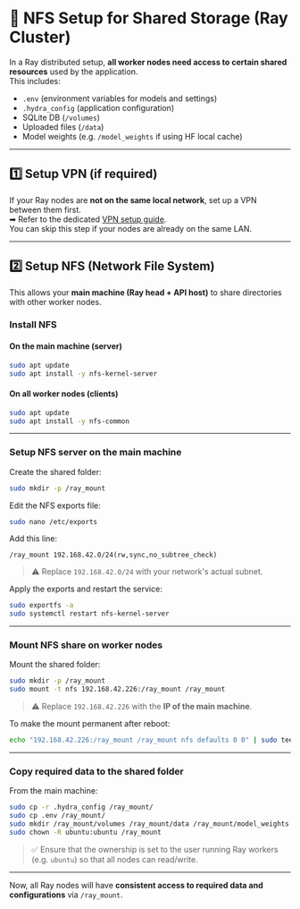 # 📡 NFS Setup for Shared Storage (Ray Cluster)

In a Ray distributed setup, **all worker nodes need access to certain shared resources** used by the application.  
This includes:

- `.env` (environment variables for models and settings)
- `.hydra_config` (application configuration)
- SQLite DB (`/volumes`)
- Uploaded files (`/data`)
- Model weights (e.g. `/model_weights` if using HF local cache)

---

## 1️⃣ Setup VPN (if required)

If your Ray nodes are **not on the same local network**, set up a VPN between them first.  
➡ Refer to the dedicated [VPN setup guide](../docs/setup_vpn.md).  
You can skip this step if your nodes are already on the same LAN.

---

## 2️⃣ Setup NFS (Network File System)

This allows your **main machine (Ray head + API host)** to share directories with other worker nodes.

### Install NFS

#### On the **main machine (server)**
```bash
sudo apt update
sudo apt install -y nfs-kernel-server
```

#### On all **worker nodes (clients)**
```bash
sudo apt update
sudo apt install -y nfs-common
```

---

### Setup NFS server on the main machine

Create the shared folder:
```bash
sudo mkdir -p /ray_mount
```

Edit the NFS exports file:
```bash
sudo nano /etc/exports
```

Add this line:
```
/ray_mount 192.168.42.0/24(rw,sync,no_subtree_check)
```
> ⚠ Replace `192.168.42.0/24` with your network's actual subnet.

Apply the exports and restart the service:
```bash
sudo exportfs -a
sudo systemctl restart nfs-kernel-server
```

---

### Mount NFS share on worker nodes

Mount the shared folder:
```bash
sudo mkdir -p /ray_mount
sudo mount -t nfs 192.168.42.226:/ray_mount /ray_mount
```
> ⚠ Replace `192.168.42.226` with the **IP of the main machine**.

To make the mount permanent after reboot:
```bash
echo "192.168.42.226:/ray_mount /ray_mount nfs defaults 0 0" | sudo tee -a /etc/fstab
```

---

### Copy required data to the shared folder

From the main machine:
```bash
sudo cp -r .hydra_config /ray_mount/
sudo cp .env /ray_mount/
sudo mkdir /ray_mount/volumes /ray_mount/data /ray_mount/model_weights
sudo chown -R ubuntu:ubuntu /ray_mount
```
> ✅ Ensure that the ownership is set to the user running Ray workers (e.g. `ubuntu`) so that all nodes can read/write.

---

Now, all Ray nodes will have **consistent access to required data and configurations** via `/ray_mount`.

